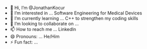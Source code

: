 - 👋 Hi, I’m @JonathanKocur
- 👀 I’m interested in ... Software Engineering for Medical Devices
- 🌱 I’m currently learning ... C++ to strengthen my coding skills
- 💞️ I’m looking to collaborate on ...
- 📫 How to reach me ... LinkedIn
- 😄 Pronouns: ... He/Him
- ⚡ Fun fact: ...

<!---
JonathanKocur/JonathanKocur is a ✨ special ✨ repository because its `README.md` (this file) appears on your GitHub profile.
You can click the Preview link to take a look at your changes.
--->
